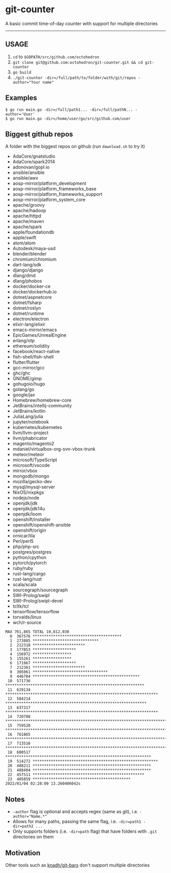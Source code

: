# git-counter

A basic commit time-of-day counter with support for multiple directories

---

## USAGE

1. `cd` to `$GOPATH/src/github.com/octohedron`
2. `git clone git@github.com:octohedron/git-counter.git && cd git-counter`
3. `go build`
4. `./git-counter -dir=/full/path/to/folder/with/git/repos -author="Your name"`

## Examples

```
$ go run main.go -dir=/full/path1... -dir=/full/pathN... -author='User'
$ go run main.go -dir=/home/user/go/src/github.com/user
```

## Biggest github repos

A folder with the biggest repos on github (run `download.sh` to try it)

- AdaCore/gnatstudio
- AdaCore/spark2014
- adonovan/gopl.io
- ansible/ansible
- ansible/awx
- aosp-mirror/platform_development
- aosp-mirror/platform_frameworks_base
- aosp-mirror/platform_frameworks_support
- aosp-mirror/platform_system_core
- apache/groovy
- apache/hadoop
- apache/httpd
- apache/maven
- apache/spark
- apple/foundationdb
- apple/swift
- atom/atom
- Autodesk/maya-usd
- blender/blender
- chromium/chromium
- dart-lang/sdk
- django/django
- dlang/dmd
- dlang/phobos
- docker/docker-ce
- docker/dockerhub.io
- dotnet/aspnetcore
- dotnet/fsharp
- dotnet/roslyn
- dotnet/runtime
- electron/electron
- elixir-lang/elixir
- emacs-mirror/emacs
- EpicGames/UnrealEngine
- erlang/otp
- ethereum/solidity
- facebook/react-native
- fish-shell/fish-shell
- flutter/flutter
- gcc-mirror/gcc
- ghc/ghc
- GNOME/gimp
- gohugoio/hugo
- golang/go
- google/jax
- Homebrew/homebrew-core
- JetBrains/intellij-community
- JetBrains/kotlin
- JuliaLang/julia
- jupyter/notebook
- kubernetes/kubernetes
- llvm/llvm-project
- llvm/phabricator
- magento/magento2
- mdaniel/virtualbox-org-svn-vbox-trunk
- meteor/meteor
- microsoft/TypeScript
- microsoft/vscode
- mirror/vbox
- mongodb/mongo
- mozilla/gecko-dev
- mysql/mysql-server
- NixOS/nixpkgs
- nodejs/node
- openjdk/jdk
- openjdk/jdk14u
- openjdk/loom
- openshift/installer
- openshift/openshift-ansible
- openshift/origin
- ornicar/lila
- Perl/perl5
- php/php-src
- postgres/postgres
- python/cpython
- pytorch/pytorch
- ruby/ruby
- rust-lang/cargo
- rust-lang/rust
- scala/scala
- sourcegraph/sourcegraph
- SWI-Prolog/swipl
- SWI-Prolog/swipl-devel
- tcltk/tcl
- tensorflow/tensorflow
- torvalds/linux
- wch/r-source

```
MAX 761,865 TOTAL 10,812,030
  0  367576 ***************************************
  1  273885 *****************************
  2  212318 ***********************
  3  177053 *******************
  4  156972 *****************
  5  155261 *****************
  6  171967 *******************
  7  212361 ***********************
  8  305061 *********************************
  9  446704 ***********************************************
 10  571736 *************************************************************
 11  629134 *******************************************************************
 12  584214 **************************************************************
 13  637317 *******************************************************************
 14  720788 ****************************************************************************
 15  759528 ********************************************************************************
 16  761865 ********************************************************************************
 17  713516 ***************************************************************************
 18  600517 ****************************************************************
 19  514272 *******************************************************
 20  488211 ****************************************************
 21  488404 ****************************************************
 22  457511 *************************************************
 23  405859 *******************************************
2022/01/04 02:28:09 13.260406042s
```

## Notes

- `-author` flag is optional and accepts regex (same as git), i.e.
  `-author="Name.*"`
- Allows for many paths, passing the same flag, i.e. `-dir=path1 -dir=path2 ...`
- Only supports folders (i.e. `-dir=path` flag) that have folders with `.git`
  directories on them

## Motivation

Other tools such as [knadh/git-bars](https://github.com/knadh/git-bars) don't
support multiple directories
